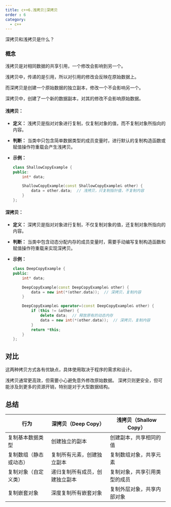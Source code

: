 ```yaml
---
title: c++6.浅拷贝|深拷贝
order : 6
category:
  - c++
---
```



<ChatMessage avatar="../../../assets/emoji/hh.png" :avatarWidth="40">
深拷贝和浅拷贝是什么？
</ChatMessage>

### 概念

浅拷贝是对相同数据的共享引用，一个修改会影响到另一个。

<ChatMessage avatar="../../../assets/emoji/new1.png" :avatarWidth="40" alignLeft>
浅拷贝中，传递的是引用，所以对引用的修改会反映在原始数据上。
</ChatMessage>

而深拷贝是创建一个原始数据的独立副本，修改一个不会影响另一个。

<ChatMessage avatar="../../../assets/emoji/new1.png" :avatarWidth="40" alignLeft>
深拷贝中，创建了一个新的数据副本，对其的修改不会影响原始数据。
</ChatMessage>



#### 浅拷贝：

- **定义：** 浅拷贝是指对对象进行复制，仅复制对象的值，而不复制对象所指向的内容。

- **判断：** 当类中只包含简单数据类型的成员变量时，进行默认的复制构造函数或赋值操作符重载会产生浅拷贝。

- **示例：**
  ```cpp
  class ShallowCopyExample {
  public:
      int* data;

      ShallowCopyExample(const ShallowCopyExample& other) {
          data = other.data;  // 浅拷贝，只复制指针值，不复制内容
      }
  };
  ```

#### 深拷贝：

- **定义：** 深拷贝是指对对象进行复制，不仅复制对象的值，还复制对象所指向的内容。

- **判断：** 当类中包含动态分配内存的成员变量时，需要手动编写复制构造函数和赋值操作符重载来实现深拷贝。

- **示例：**
  ```cpp
  class DeepCopyExample {
  public:
      int* data;

      DeepCopyExample(const DeepCopyExample& other) {
          data = new int(*(other.data));  // 深拷贝，复制内容
      }

      DeepCopyExample& operator=(const DeepCopyExample& other) {
          if (this != &other) {
              delete data;  // 释放原有的动态内存
              data = new int(*(other.data));  // 深拷贝，复制内容
          }
          return *this;
      }
  };
  ```
## 对比

这两种拷贝方式各有优缺点，具体使用取决于程序的需求和设计。

浅拷贝通常更高效，但需要小心避免意外修改原始数据。
深拷贝则更安全，但可能涉及到更多的资源开销，特别是对于大型数据结构。

## 总结

| 行为          | 深拷贝（Deep Copy）  | 浅拷贝（Shallow Copy） |
|-------------|-----------------|-------------------|
| 复制基本数据类型    | 创建独立的副本         | 创建副本，共享相同的值       |
| 复制数组（静态或动态） | 复制所有元素，创建独立副本   | 复制数组对象，共享元素       |
| 复制对象（自定义类）  | 递归复制所有成员，创建独立副本 | 复制对象，共享引用类型的成员    |
| 复制嵌套对象      | 深度复制所有嵌套对象      | 复制外层对象，共享内部对象     |
